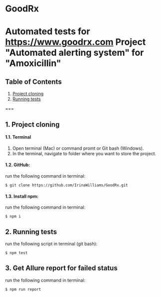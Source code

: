 # GoodRx
# Automated tests for https://www.goodrx.com Project "Automated alerting system" for "Amoxicillin"
## Table of Contents
1. [Project cloning](#clone)
2. [Running tests](#tests)

===

<a name="clone"></a>
## 1. Project cloning
#### 1.1. Terminal
1. Open terminal (Mac) or command promt or Git bash (Windows).
2. In the terminal, navigate to folder where you want to store the project.
#### 1.2. GitHub:
run the following command in terminal: 
````
$ git clone https://github.com/IrinaWilliams/GoodRx.git
````
#### 1.3. Install npm:
run the following command in terminal: 
````
$ npm i
````

<a name="tests"></a>
## 2. Running tests

run the following script in terminal (git bash): 
````
$ npm test
````
## 3. Get Allure report for failed status
run the following command in terminal:
````
$ npm run report
````